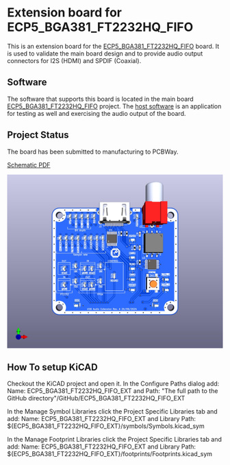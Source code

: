 # Extension board for ECP5_BGA381_FT2232HQ_FIFO
This is an extension board for the [ECP5_BGA381_FT2232HQ_FIFO](https://github.com/gildobjanschi/ECP5_BGA381_FT2232HQ_FIFO) board. It is used to validate the main board design and to provide audio output connectors for I2S (HDMI) and SPDIF (Coaxial).

## Software
The software that supports this board is located in the main board [ECP5_BGA381_FT2232HQ_FIFO](https://github.com/gildobjanschi/ECP5_BGA381_FT2232HQ_FIFO/tree/main/hdl) project. The [host software](https://github.com/gildobjanschi/ECP5_BGA381_FT2232HQ_FIFO/tree/main/host_macosx) is an application for testing as well and exercising the audio output of the board.

## Project Status
The board has been submitted to manufacturing to PCBWay.

[Schematic PDF](https://github.com/gildobjanschi/ECP5_BGA381_FT2232HQ_FIFO_EXT/blob/main/kicad/ECP5_Ext.pdf)

![Board rendering](https://github.com/gildobjanschi/ECP5_BGA381_FT2232HQ_FIFO_EXT/blob/main/ECP5_Ext.jpg)

## How To setup KiCAD
Checkout the KiCAD project and open it. In the Configure Paths dialog add: Name: ECP5_BGA381_FT2232HQ_FIFO_EXT and Path: "The full path to the GitHub directory"/GitHub/ECP5_BGA381_FT2232HQ_FIFO_EXT

In the Manage Symbol Libraries click the Project Specific Libraries tab and add: Name: ECP5_BGA381_FT2232HQ_FIFO_EXT and Library Path: ${ECP5_BGA381_FT2232HQ_FIFO_EXT}/symbols/Symbols.kicad_sym

In the Manage Footprint Libraries click the Project Specific Libraries tab and add: Name: ECP5_BGA381_FT2232HQ_FIFO_EXT and Library Path: ${ECP5_BGA381_FT2232HQ_FIFO_EXT}/footprints/Footprints.kicad_sym
